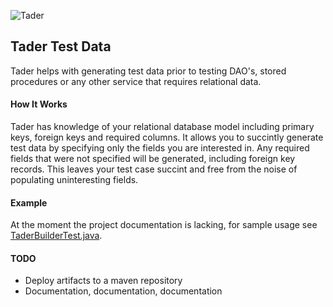 ![Tader](https://github.com/uklance/tader/raw/master/tader_250.png)

Tader Test Data
---------------

Tader helps with generating test data prior to testing DAO's, stored procedures or any other service that requires
relational data. 

#### How It Works
Tader has knowledge of your relational database model including primary keys, foreign keys and required columns.
It allows you to succintly generate test data by specifying only the fields you are interested in. Any required
fields that were not specified will be generated, including foreign key records. This leaves your test case succint
and free from the noise of populating uninteresting fields.

#### Example
At the moment the project documentation is lacking, for sample usage see [TaderBuilderTest.java](https://github.com/uklance/tader/blob/master/tader-core/src/test/java/org/tader/builder/TaderBuilderTest.java).


#### TODO
* Deploy artifacts to a maven repository
* Documentation, documentation, documentation
